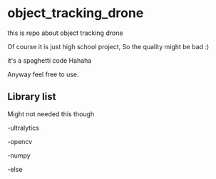 # object_tracking_drone
this is repo about object tracking drone

Of course it is just high school project, So the quality might be bad :)

it's a spaghetti code Hahaha

Anyway feel free to use.

## Library list
Might not needed this though

-ultralytics

-opencv

-numpy

-else
